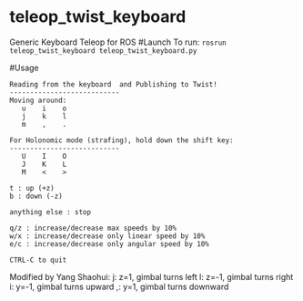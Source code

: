# teleop_twist_keyboard
Generic Keyboard Teleop for ROS
#Launch
To run: `rosrun teleop_twist_keyboard teleop_twist_keyboard.py`

#Usage
```
Reading from the keyboard  and Publishing to Twist!
---------------------------
Moving around:
   u    i    o
   j    k    l
   m    ,    .

For Holonomic mode (strafing), hold down the shift key:
---------------------------
   U    I    O
   J    K    L
   M    <    >

t : up (+z)
b : down (-z)

anything else : stop

q/z : increase/decrease max speeds by 10%
w/x : increase/decrease only linear speed by 10%
e/c : increase/decrease only angular speed by 10%

CTRL-C to quit
```

Modified by Yang Shaohui:
j: z=1, gimbal turns left
l: z=-1, gimbal turns right
i: y=-1, gimbal turns upward
,: y=1, gimbal turns downward
